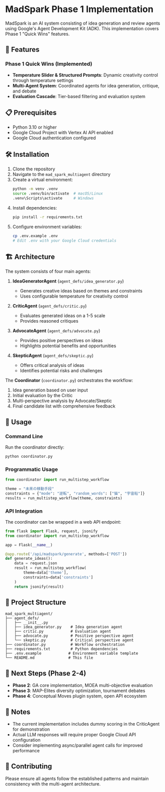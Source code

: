 # MadSpark Phase 1 Implementation

MadSpark is an AI system consisting of idea generation and review agents using Google's Agent Development Kit (ADK). This implementation covers Phase 1 "Quick Wins" features.

## 🚀 Features

### Phase 1 Quick Wins (Implemented)
- **Temperature Slider & Structured Prompts**: Dynamic creativity control through temperature settings
- **Multi-Agent System**: Coordinated agents for idea generation, critique, and debate
- **Evaluation Cascade**: Tier-based filtering and evaluation system

## 📋 Prerequisites

- Python 3.10 or higher
- Google Cloud Project with Vertex AI API enabled
- Google Cloud authentication configured

## 🛠️ Installation

1. Clone the repository
2. Navigate to the `mad_spark_multiagent` directory
3. Create a virtual environment:
   ```bash
   python -m venv .venv
   source .venv/bin/activate  # macOS/Linux
   .venv\Scripts\activate     # Windows
   ```
4. Install dependencies:
   ```bash
   pip install -r requirements.txt
   ```
5. Configure environment variables:
   ```bash
   cp .env.example .env
   # Edit .env with your Google Cloud credentials
   ```

## 🏗️ Architecture

The system consists of four main agents:

1. **IdeaGeneratorAgent** (`agent_defs/idea_generator.py`)
   - Generates creative ideas based on themes and constraints
   - Uses configurable temperature for creativity control
   
2. **CriticAgent** (`agent_defs/critic.py`)
   - Evaluates generated ideas on a 1-5 scale
   - Provides reasoned critiques
   
3. **AdvocateAgent** (`agent_defs/advocate.py`)
   - Provides positive perspectives on ideas
   - Highlights potential benefits and opportunities
   
4. **SkepticAgent** (`agent_defs/skeptic.py`)
   - Offers critical analysis of ideas
   - Identifies potential risks and challenges

The **Coordinator** (`coordinator.py`) orchestrates the workflow:
1. Idea generation based on user input
2. Initial evaluation by the Critic
3. Multi-perspective analysis by Advocate/Skeptic
4. Final candidate list with comprehensive feedback

## 🎯 Usage

### Command Line

Run the coordinator directly:

```bash
python coordinator.py
```

### Programmatic Usage

```python
from coordinator import run_multistep_workflow

theme = "未来の移動手段"
constraints = {"mode": "逆転", "random_words": ["猫", "宇宙船"]}
results = run_multistep_workflow(theme, constraints)
```

### API Integration

The coordinator can be wrapped in a web API endpoint:

```python
from flask import Flask, request, jsonify
from coordinator import run_multistep_workflow

app = Flask(__name__)

@app.route('/api/madspark/generate', methods=['POST'])
def generate_ideas():
    data = request.json
    result = run_multistep_workflow(
        theme=data['theme'],
        constraints=data['constraints']
    )
    return jsonify(result)
```

## 📁 Project Structure

```
mad_spark_multiagent/
├── agent_defs/
│   ├── __init__.py
│   ├── idea_generator.py    # Idea generation agent
│   ├── critic.py            # Evaluation agent
│   ├── advocate.py          # Positive perspective agent
│   └── skeptic.py           # Critical perspective agent
├── coordinator.py           # Workflow orchestration
├── requirements.txt         # Python dependencies
├── .env.example            # Environment variable template
└── README.md               # This file
```

## 🔄 Next Steps (Phase 2-4)

- **Phase 2**: GA core implementation, MOEA multi-objective evaluation
- **Phase 3**: MAP-Elites diversity optimization, tournament debates
- **Phase 4**: Conceptual Moves plugin system, open API ecosystem

## 📝 Notes

- The current implementation includes dummy scoring in the CriticAgent for demonstration
- Actual LLM responses will require proper Google Cloud API configuration
- Consider implementing async/parallel agent calls for improved performance

## 🤝 Contributing

Please ensure all agents follow the established patterns and maintain consistency with the multi-agent architecture.